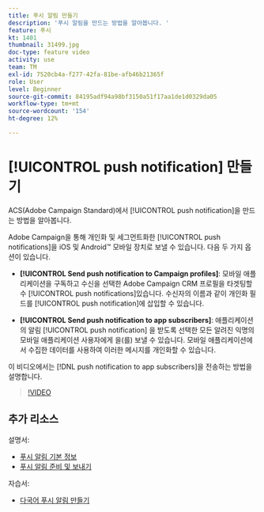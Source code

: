 ```yaml
---
title: 푸시 알림 만들기
description: '푸시 알림을 만드는 방법을 알아봅니다. '
feature: 푸시
kt: 1401
thumbnail: 31499.jpg
doc-type: feature video
activity: use
team: TM
exl-id: 7520cb4a-f277-42fa-81be-afb46b21365f
role: User
level: Beginner
source-git-commit: 84195adf94a98bf3150a51f17aa1de1d0329da05
workflow-type: tm+mt
source-wordcount: '154'
ht-degree: 12%

---
```


# [!UICONTROL push notification] 만들기

ACS(Adobe Campaign Standard)에서 [!UICONTROL push notification]을 만드는 방법을 알아봅니다.

Adobe Campaign을 통해 개인화 및 세그먼트화한 [!UICONTROL push notifications]을 iOS 및 Android™ 모바일 장치로 보낼 수 있습니다. 다음 두 가지 옵션이 있습니다.

* **[!UICONTROL Send push notification to Campaign profiles]**: 모바일 애플리케이션을 구독하고 수신을 선택한 Adobe Campaign CRM 프로필을 타겟팅할 수  [!UICONTROL push notifications]있습니다. 수신자의 이름과 같이 개인화 필드를 [!UICONTROL push notification]에 삽입할 수 있습니다.

* **[!UICONTROL Send push notification to app subscribers]**: 애플리케이션의 알림 [!UICONTROL push notification] 을 받도록 선택한 모든 알려진 익명의 모바일 애플리케이션 사용자에게 을(를) 보낼 수 있습니다. 모바일 애플리케이션에서 수집한 데이터를 사용하여 이러한 메시지를 개인화할 수 있습니다.

이 비디오에서는 [!DNL push notification to app subscribers]을 전송하는 방법을 설명합니다.

>[!VIDEO](https://video.tv.adobe.com/v/31499?quality=12)

## 추가 리소스

설명서:

* [푸시 알림 기본 정보](https://experienceleague.adobe.com/docs/campaign-standard/using/communication-channels/push-notifications/about-push-notifications.html)
* [푸시 알림 준비 및 보내기](https://experienceleague.adobe.com/docs/campaign-standard/using/communication-channels/push-notifications/preparing-and-sending-a-push-notification.html)

자습서:

* [다국어 푸시 알림 만들기](/help/communication-channels/mobile/push-notifications/creating-multilingual-push-notifications.md)
